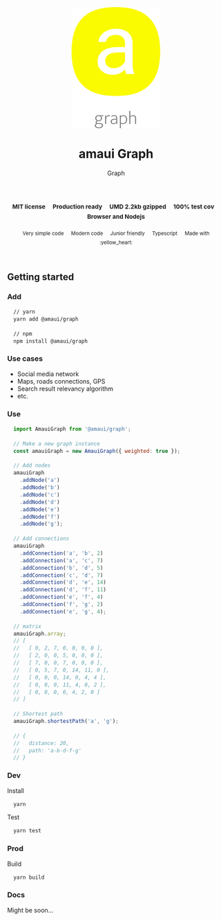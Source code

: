 
</br >
</br >

<p align='center'>
  <a target='_blank' rel='noopener noreferrer' href='#'>
    <img src='utils/images/logo.svg' alt='amaui logo' />
  </a>
</p>

<h1 align='center'>amaui Graph</h1>

<p align='center'>
  Graph
</p>

<br />

<h3 align='center'>
  <sub>MIT license&nbsp;&nbsp;&nbsp;&nbsp;</sub>
  <sub>Production ready&nbsp;&nbsp;&nbsp;&nbsp;</sub>
  <sub>UMD 2.2kb gzipped&nbsp;&nbsp;&nbsp;&nbsp;</sub>
  <sub>100% test cov&nbsp;&nbsp;&nbsp;&nbsp;</sub>
  <sub>Browser and Nodejs</sub>
</h3>

<p align='center'>
  <sub>Very simple code&nbsp;&nbsp;&nbsp;&nbsp;</sub>
  <sub>Modern code&nbsp;&nbsp;&nbsp;&nbsp;</sub>
  <sub>Junior friendly&nbsp;&nbsp;&nbsp;&nbsp;</sub>
  <sub>Typescript&nbsp;&nbsp;&nbsp;&nbsp;</sub>
  <sub>Made with :yellow_heart:</sub>
</p>

<br />

## Getting started

### Add

```sh
  // yarn
  yarn add @amaui/graph

  // npm
  npm install @amaui/graph
```

### Use cases
- Social media network
- Maps, roads connections, GPS
- Search result relevancy algorithm
- etc.

### Use

```javascript
  import AmauiGraph from '@amaui/graph';

  // Make a new graph instance
  const amauiGraph = new AmauiGraph({ weighted: true });

  // Add nodes
  amauiGraph
    .addNode('a')
    .addNode('b')
    .addNode('c')
    .addNode('d')
    .addNode('e')
    .addNode('f')
    .addNode('g');

  // Add connections
  amauiGraph
    .addConnection('a', 'b', 2)
    .addConnection('a', 'c', 7)
    .addConnection('b', 'd', 5)
    .addConnection('c', 'd', 7)
    .addConnection('d', 'e', 14)
    .addConnection('d', 'f', 11)
    .addConnection('e', 'f', 4)
    .addConnection('f', 'g', 2)
    .addConnection('e', 'g', 4);

  // matrix
  amauiGraph.array;
  // [
  //   [ 0, 2, 7, 0, 0, 0, 0 ],
  //   [ 2, 0, 0, 5, 0, 0, 0 ],
  //   [ 7, 0, 0, 7, 0, 0, 0 ],
  //   [ 0, 5, 7, 0, 14, 11, 0 ],
  //   [ 0, 0, 0, 14, 0, 4, 4 ],
  //   [ 0, 0, 0, 11, 4, 0, 2 ],
  //   [ 0, 0, 0, 0, 4, 2, 0 ]
  // ]

  // Shortest path
  amauiGraph.shortestPath('a', 'g');

  // {
  //   distance: 20,
  //   path: 'a-b-d-f-g'
  // }
```

### Dev

Install

```sh
  yarn
```

Test

```sh
  yarn test
```

### Prod

Build

```sh
  yarn build
```

### Docs

Might be soon...
